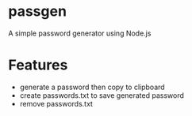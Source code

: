 # passgen

A simple password generator using Node.js

# Features
- generate a password then copy to clipboard
- create passwords.txt to save generated password
- remove passwords.txt
